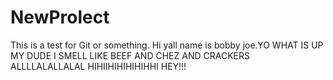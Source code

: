# NewProlect
This is a test for Git or something. Hi yall name is bobby joe.YO WHAT IS UP MY DUDE I SMELL LIKE BEEF AND CHEZ AND CRACKERS
ALLLLALALLALAL
HIHIIHIHIHIHIHHI
HEY!!!

